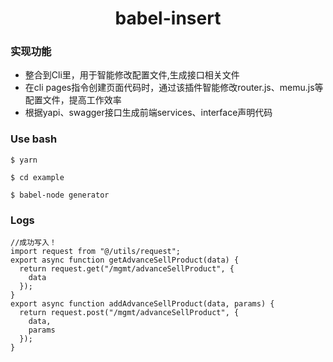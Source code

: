 <h1 align="center">babel-insert</h1>

### 实现功能
- 整合到Cli里，用于智能修改配置文件,生成接口相关文件
- 在cli pages指令创建页面代码时，通过该插件智能修改router.js、memu.js等配置文件，提高工作效率
- 根据yapi、swagger接口生成前端services、interface声明代码

### Use bash
```
$ yarn

$ cd example

$ babel-node generator

```

### Logs
```
//成功写入！
import request from "@/utils/request";
export async function getAdvanceSellProduct(data) {
  return request.get("/mgmt/advanceSellProduct", {
    data
  });
}
export async function addAdvanceSellProduct(data, params) {
  return request.post("/mgmt/advanceSellProduct", {
    data,
    params
  });
}

```
